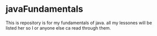 # javaFundamentals
This is repository is for my fundamentals of java. all my lessones will be listed her so I or anyone else ca read through them.
